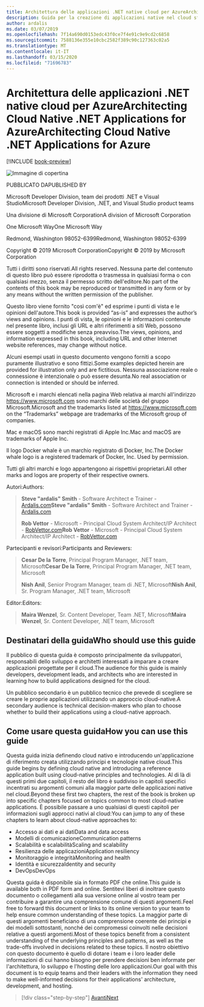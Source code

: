 ```yaml
---
title: Architettura delle applicazioni .NET native cloud per AzureArchitecting Cloud Native .NET Applications for Azure
description: Guida per la creazione di applicazioni native nel cloud sfruttando contenitori, microservizi e funzionalità senza server di Azure.A guide for building cloud-native applications leveraging containers, microservices, and serverless features of Azure.
author: ardalis
ms.date: 03/07/2019
ms.openlocfilehash: 7f14a690d0153edc43f0ce7f4e91c9e9cd2c6858
ms.sourcegitcommit: 7588136e355e10cbc2582f389c90c127363c02a5
ms.translationtype: MT
ms.contentlocale: it-IT
ms.lasthandoff: 03/15/2020
ms.locfileid: "71696783"
---
```

# <a name="architecting-cloud-native-net-applications-for-azure"></a><span data-ttu-id="87e5e-103">Architettura delle applicazioni .NET native cloud per AzureArchitecting Cloud Native .NET Applications for Azure</span><span class="sxs-lookup"><span data-stu-id="87e5e-103">Architecting Cloud Native .NET Applications for Azure</span></span>

[!INCLUDE [book-preview](../../../includes/book-preview.md)]

![Immagine di copertina](./media/cover.png)

<span data-ttu-id="87e5e-105">PUBBLICATO DA</span><span class="sxs-lookup"><span data-stu-id="87e5e-105">PUBLISHED BY</span></span>

<span data-ttu-id="87e5e-106">Microsoft Developer Division, team dei prodotti .NET e Visual Studio</span><span class="sxs-lookup"><span data-stu-id="87e5e-106">Microsoft Developer Division, .NET, and Visual Studio product teams</span></span>

<span data-ttu-id="87e5e-107">Una divisione di Microsoft Corporation</span><span class="sxs-lookup"><span data-stu-id="87e5e-107">A division of Microsoft Corporation</span></span>

<span data-ttu-id="87e5e-108">One Microsoft Way</span><span class="sxs-lookup"><span data-stu-id="87e5e-108">One Microsoft Way</span></span>

<span data-ttu-id="87e5e-109">Redmond, Washington 98052-6399</span><span class="sxs-lookup"><span data-stu-id="87e5e-109">Redmond, Washington 98052-6399</span></span>

<span data-ttu-id="87e5e-110">Copyright © 2019 Microsoft Corporation</span><span class="sxs-lookup"><span data-stu-id="87e5e-110">Copyright © 2019 by Microsoft Corporation</span></span>

<span data-ttu-id="87e5e-111">Tutti i diritti sono riservati.</span><span class="sxs-lookup"><span data-stu-id="87e5e-111">All rights reserved.</span></span> <span data-ttu-id="87e5e-112">Nessuna parte del contenuto di questo libro può essere riprodotta o trasmessa in qualsiasi forma o con qualsiasi mezzo, senza il permesso scritto dell'editore.</span><span class="sxs-lookup"><span data-stu-id="87e5e-112">No part of the contents of this book may be reproduced or transmitted in any form or by any means without the written permission of the publisher.</span></span>

<span data-ttu-id="87e5e-113">Questo libro viene fornito "così com'è" ed esprime i punti di vista e le opinioni dell'autore.</span><span class="sxs-lookup"><span data-stu-id="87e5e-113">This book is provided “as-is” and expresses the author’s views and opinions.</span></span> <span data-ttu-id="87e5e-114">I punti di vista, le opinioni e le informazioni contenute nel presente libro, inclusi gli URL e altri riferimenti a siti Web, possono essere soggetti a modifiche senza preavviso.</span><span class="sxs-lookup"><span data-stu-id="87e5e-114">The views, opinions, and information expressed in this book, including URL and other Internet website references, may change without notice.</span></span>

<span data-ttu-id="87e5e-115"> Alcuni esempi usati in questo documento vengono forniti a scopo puramente illustrativo e sono fittizi.</span><span class="sxs-lookup"><span data-stu-id="87e5e-115">Some examples depicted herein are provided for illustration only and are fictitious.</span></span> <span data-ttu-id="87e5e-116">Nessuna associazione reale o connessione è intenzionale o può essere desunta.</span><span class="sxs-lookup"><span data-stu-id="87e5e-116">No real association or connection is intended or should be inferred.</span></span>

<span data-ttu-id="87e5e-117">Microsoft e i marchi elencati nella pagina Web relativa ai marchi all'indirizzo https://www.microsoft.com sono marchi delle società del gruppo Microsoft.</span><span class="sxs-lookup"><span data-stu-id="87e5e-117">Microsoft and the trademarks listed at https://www.microsoft.com on the “Trademarks” webpage are trademarks of the Microsoft group of companies.</span></span>

<span data-ttu-id="87e5e-118">Mac e macOS sono marchi registrati di Apple Inc.</span><span class="sxs-lookup"><span data-stu-id="87e5e-118">Mac and macOS are trademarks of Apple Inc.</span></span>

<span data-ttu-id="87e5e-119">Il logo Docker whale è un marchio registrato di Docker, Inc.</span><span class="sxs-lookup"><span data-stu-id="87e5e-119">The Docker whale logo is a registered trademark of Docker, Inc. Used by permission.</span></span>

<span data-ttu-id="87e5e-120">Tutti gli altri marchi e logo appartengono ai rispettivi proprietari.</span><span class="sxs-lookup"><span data-stu-id="87e5e-120">All other marks and logos are property of their respective owners.</span></span>

<span data-ttu-id="87e5e-121">Autori:</span><span class="sxs-lookup"><span data-stu-id="87e5e-121">Authors:</span></span>

> <span data-ttu-id="87e5e-122">**Steve "ardalis" Smith** - Software Architect e Trainer - [Ardalis.com](https://ardalis.com)</span><span class="sxs-lookup"><span data-stu-id="87e5e-122">**Steve "ardalis" Smith** - Software Architect and Trainer - [Ardalis.com](https://ardalis.com)</span></span>
>
> <span data-ttu-id="87e5e-123">**Rob Vettor** - Microsoft - Principal Cloud System Architect/IP Architect - [RobVettor.com](https://robvettor.com)</span><span class="sxs-lookup"><span data-stu-id="87e5e-123">**Rob Vettor** - Microsoft - Principal Cloud System Architect/IP Architect - [RobVettor.com](https://robvettor.com)</span></span>

<span data-ttu-id="87e5e-124">Partecipanti e revisori:</span><span class="sxs-lookup"><span data-stu-id="87e5e-124">Participants and Reviewers:</span></span>

> <span data-ttu-id="87e5e-125">**Cesar De la Torre**, Principal Program Manager, .NET team, Microsoft</span><span class="sxs-lookup"><span data-stu-id="87e5e-125">**Cesar De la Torre**, Principal Program Manager, .NET team, Microsoft</span></span>
>
> <span data-ttu-id="87e5e-126">**Nish Anil**, Senior Program Manager, team di .NET, Microsoft</span><span class="sxs-lookup"><span data-stu-id="87e5e-126">**Nish Anil**, Sr. Program Manager, .NET team, Microsoft</span></span>

<span data-ttu-id="87e5e-127">Editor:</span><span class="sxs-lookup"><span data-stu-id="87e5e-127">Editors:</span></span>

> <span data-ttu-id="87e5e-128">**Maira Wenzel**, Sr. Content Developer, Team .NET, Microsoft</span><span class="sxs-lookup"><span data-stu-id="87e5e-128">**Maira Wenzel**, Sr. Content Developer, .NET team, Microsoft</span></span>

## <a name="who-should-use-this-guide"></a><span data-ttu-id="87e5e-129">Destinatari della guida</span><span class="sxs-lookup"><span data-stu-id="87e5e-129">Who should use this guide</span></span>

<span data-ttu-id="87e5e-130">Il pubblico di questa guida è composto principalmente da sviluppatori, responsabili dello sviluppo e architetti interessati a imparare a creare applicazioni progettate per il cloud.</span><span class="sxs-lookup"><span data-stu-id="87e5e-130">The audience for this guide is mainly developers, development leads, and architects who are interested in learning how to build applications designed for the cloud.</span></span>

<span data-ttu-id="87e5e-131">Un pubblico secondario è un pubblico tecnico che prevede di scegliere se creare le proprie applicazioni utilizzando un approccio cloud-native.</span><span class="sxs-lookup"><span data-stu-id="87e5e-131">A secondary audience is technical decision-makers who plan to choose whether to build their applications using a cloud-native approach.</span></span>

## <a name="how-you-can-use-this-guide"></a><span data-ttu-id="87e5e-132">Come usare questa guida</span><span class="sxs-lookup"><span data-stu-id="87e5e-132">How you can use this guide</span></span>

<span data-ttu-id="87e5e-133">Questa guida inizia definendo cloud nativo e introducendo un'applicazione di riferimento creata utilizzando principi e tecnologie native cloud.</span><span class="sxs-lookup"><span data-stu-id="87e5e-133">This guide begins by defining cloud native and introducing a reference application built using cloud-native principles and technologies.</span></span> <span data-ttu-id="87e5e-134">Al di là di questi primi due capitoli, il resto del libro è suddiviso in capitoli specifici incentrati su argomenti comuni alla maggior parte delle applicazioni native nel cloud.</span><span class="sxs-lookup"><span data-stu-id="87e5e-134">Beyond these first two chapters, the rest of the book is broken up into specific chapters focused on topics common to most cloud-native applications.</span></span> <span data-ttu-id="87e5e-135">È possibile passare a uno qualsiasi di questi capitoli per informazioni sugli approcci nativi al cloud:</span><span class="sxs-lookup"><span data-stu-id="87e5e-135">You can jump to any of these chapters to learn about cloud-native approaches to:</span></span>

- <span data-ttu-id="87e5e-136">Accesso ai dati e ai dati</span><span class="sxs-lookup"><span data-stu-id="87e5e-136">Data and data access</span></span>
- <span data-ttu-id="87e5e-137">Modelli di comunicazione</span><span class="sxs-lookup"><span data-stu-id="87e5e-137">Communication patterns</span></span>
- <span data-ttu-id="87e5e-138">Scalabilità e scalabilità</span><span class="sxs-lookup"><span data-stu-id="87e5e-138">Scaling and scalability</span></span>
- <span data-ttu-id="87e5e-139">Resilienza delle applicazioni</span><span class="sxs-lookup"><span data-stu-id="87e5e-139">Application resiliency</span></span>
- <span data-ttu-id="87e5e-140">Monitoraggio e integrità</span><span class="sxs-lookup"><span data-stu-id="87e5e-140">Monitoring and health</span></span>
- <span data-ttu-id="87e5e-141">Identità e sicurezza</span><span class="sxs-lookup"><span data-stu-id="87e5e-141">Identity and security</span></span>
- <span data-ttu-id="87e5e-142">DevOps</span><span class="sxs-lookup"><span data-stu-id="87e5e-142">DevOps</span></span>

<span data-ttu-id="87e5e-143">Questa guida è disponibile sia in formato PDF che online.</span><span class="sxs-lookup"><span data-stu-id="87e5e-143">This guide is available both in PDF form and online.</span></span> <span data-ttu-id="87e5e-144">Sentitevi liberi di inoltrare questo documento o collegamenti alla sua versione online al vostro team per contribuire a garantire una comprensione comune di questi argomenti.</span><span class="sxs-lookup"><span data-stu-id="87e5e-144">Feel free to forward this document or links to its online version to your team to help ensure common understanding of these topics.</span></span> <span data-ttu-id="87e5e-145">La maggior parte di questi argomenti beneficiano di una comprensione coerente dei principi e dei modelli sottostanti, nonché dei compromessi coinvolti nelle decisioni relative a questi argomenti.</span><span class="sxs-lookup"><span data-stu-id="87e5e-145">Most of these topics benefit from a consistent understanding of the underlying principles and patterns, as well as the trade-offs involved in decisions related to these topics.</span></span> <span data-ttu-id="87e5e-146">Il nostro obiettivo con questo documento è quello di dotare i team e i loro leader delle informazioni di cui hanno bisogno per prendere decisioni ben informate per l'architettura, lo sviluppo e l'hosting delle loro applicazioni.</span><span class="sxs-lookup"><span data-stu-id="87e5e-146">Our goal with this document is to equip teams and their leaders with the information they need to make well-informed decisions for their applications' architecture, development, and hosting.</span></span>

>[!div class="step-by-step"]
>[<span data-ttu-id="87e5e-147">Avanti</span><span class="sxs-lookup"><span data-stu-id="87e5e-147">Next</span></span>](introduction.md)
